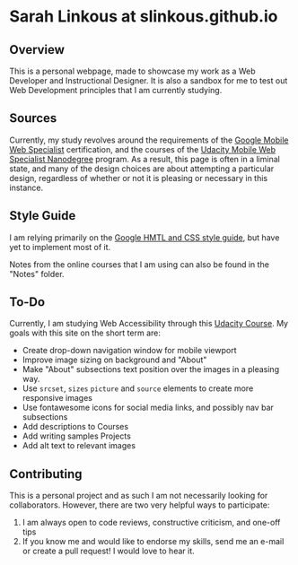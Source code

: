 # Sarah Linkous at slinkous.github.io

## Overview
This is a personal webpage, made to showcase my work as a Web Developer and Instructional Designer. It is also a sandbox for me to test out Web Development principles that I am currently studying.

## Sources
Currently, my study revolves around the requirements of the [Google Mobile Web Specialist]() certification, and the courses of the [Udacity Mobile Web Specialist Nanodegree]() program. As a result, this page is often in a liminal state, and many of the design choices are about attempting a particular design, regardless of whether or not it is pleasing or necessary in this instance.

## Style Guide

I am relying primarily on the [Google HMTL and CSS style guide](), but have yet to implement most of it.

Notes from the online courses that I am using can also be found in the "Notes" folder.

## To-Do

Currently, I am studying Web Accessibility through this [Udacity Course](). My goals with this site on the short term are:

- Create drop-down navigation window for mobile viewport
- Improve image sizing on background and "About"
- Make "About" subsections text position over the images in a pleasing way.
- Use ``srcset``, ``sizes`` ``picture`` and ``source`` elements to create more responsive images
- Use fontawesome icons for social media links, and possibly nav bar subsections
- Add descriptions to Courses
- Add writing samples Projects
- Add alt text to relevant images

## Contributing

This is a personal project and as such I am not necessarily looking for collaborators. However, there are two very helpful ways to participate:

1. I am always open to code reviews, constructive criticism, and one-off tips
2. If you  know me and would like to endorse my skills, send me an e-mail or create a pull request! I would love to hear it. 
